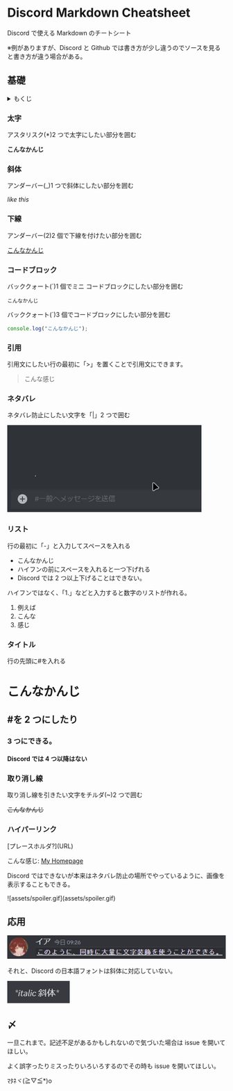 # Discord Markdown Cheatsheet

Discord で使える Markdown のチートシート

※例がありますが、Discord と Github では書き方が少し違うのでソースを見ると書き方が違う場合がある。

## 基礎

<details>
    <summary>もくじ</summary>
        1. <a href="#1">太字</a><br>
        2. <a href="#2">斜体</a><br>
        3. <a href="#3">下線</a><br>
        4. <a href="#4">コードブロック</a><br>
        5. <a href="#5">引用</a><br>
        6. <a href="#6">ネタバレ</a><br>
        7. <a href="#7">リスト</a><br>
        8. <a href="#8">タイトル</a><br>
        9. <a href="#9">取り消し線</a><br>
        10. <a href="#10">ハイパーリンク</a>
</details>

<h3 id="1">太字</h3>

アスタリスク(\*)2 つで太字にしたい部分を囲む

**こんなかんじ**

<h3 id="2">斜体</h3>

アンダーバー(\_)1 つで斜体にしたい部分を囲む

_like this_

<h3 id="3">下線</h3>

アンダーバー(2)2 個で下線を付けたい部分を囲む

<ins>こんなかんじ</ins>

<h3 id="4">コードブロック</h3>

バッククォート(`)1 個でミニ コードブロックにしたい部分を囲む

`こんなかんじ`

バッククォート(`)3 個でコードブロックにしたい部分を囲む

```js
console.log("こんなかんじ");
```

<h3 id="5">引用</h3>

引用文にしたい行の最初に「>」を置くことで引用文にできます。

> こんな感じ

<h3 id="6">ネタバレ</h3>

ネタバレ防止にしたい文字を「|」2 つで囲む

![assets/spoiler.gif](assets/spoiler.gif)

<h3 id="7">リスト</h3>

行の最初に「-」と入力してスペースを入れる

- こんなかんじ
- ハイフンの前にスペースを入れると一つ下げれる
- Discord では 2 つ以上下げることはできない。

ハイフンではなく、「1.」などと入力すると数字のリストが作れる。

1. 例えば
2. こんな
3. 感じ

<h3 id="8">タイトル</h3>

行の先頭に#を入れる

# こんなかんじ

## #を 2 つにしたり

### 3 つにできる。

#### Discord では 4 つ以降はない

<h3 id="9">取り消し線</h3>

取り消し線を引きたい文字をチルダ(~)2 つで囲む

~~こんなかんじ~~

<h3 id="10">ハイパーリンク</h3>

\[プレースホルダ?](URL)

こんな感じ: [My Homepage](https://070ry.pages.dev/home)

Discord ではできないが本来はネタバレ防止の場所でやっているように、画像を表示することもできる。

\![assets/spoiler.gif]\(assets/spoiler.gif)

## 応用

![assets/spoiler.gif](assets/chaos.png)

それと、Discord の日本語フォントは斜体に対応していない。

![assets/spoiler.gif](assets/italic.png)

## 〆

一旦これまで。記述不足があるかもしれないので気づいた場合は issue を開いてほしい。

よく誤字ったりミスったりいろいろするのでその時も issue を開いてほしい。

ﾏﾀﾈヾ(≧▽≦\*)o

